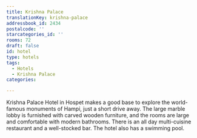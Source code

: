 ```yaml
---
title: Krishna Palace
translationKey: krishna-palace
addressbook_id: 2434
postalcode: ''
starcategories_id: ''
rooms: 72
draft: false
id: hotel
type: hotels
tags:
  - Hotels
  - Krishna Palace
categories:

---
```

Krishna Palace Hotel in Hospet makes a good base to explore the world-famous monuments of Hampi, just a short drive away. The large marble lobby is furnished with carved wooden furniture, and the rooms are large and comfortable with modern bathrooms. There is an all day multi-cuisine restaurant and a well-stocked bar. The hotel also has a swimming pool.